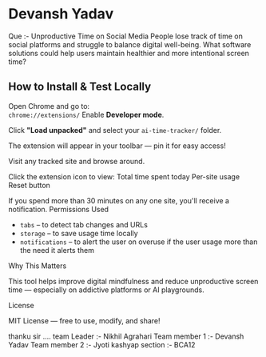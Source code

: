 # Devansh Yadav
Que :- Unproductive Time on Social Media
People lose track of time on social platforms and struggle to balance digital well-being. What software solutions could help users maintain healthier and more intentional screen time?



## How to Install & Test Locally
Open Chrome and go to:  
   `chrome://extensions/`
Enable **Developer mode**.

Click **"Load unpacked"** and select your `ai-time-tracker/` folder.

The extension will appear in your toolbar — pin it for easy access!

Visit any tracked site and browse around.

Click the extension icon to view:
    Total time spent today
     Per-site usage
     Reset button

If you spend more than 30 minutes on any one site, you'll receive a notification.
Permissions Used

- `tabs` – to detect tab changes and URLs
- `storage` – to save usage time locally
- `notifications` – to alert the user on overuse if the user usage more than the need it alerts them

Why This Matters

This tool helps improve digital mindfulness and reduce unproductive screen time — especially on addictive platforms or AI playgrounds.


License

MIT License — free to use, modify, and share!

thanku sir ....
team Leader :- Nikhil Agrahari
Team member 1 :- Devansh Yadav
Team member 2 :- Jyoti kashyap 
section       :-    BCA12 
